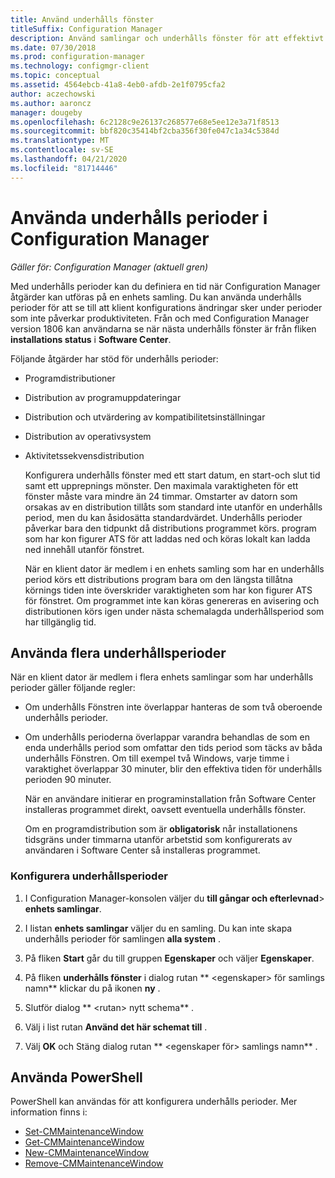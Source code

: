 ```yaml
---
title: Använd underhålls fönster
titleSuffix: Configuration Manager
description: Använd samlingar och underhålls fönster för att effektivt hantera klienter i Configuration Manager.
ms.date: 07/30/2018
ms.prod: configuration-manager
ms.technology: configmgr-client
ms.topic: conceptual
ms.assetid: 4564ebcb-41a8-4eb0-afdb-2e1f0795cfa2
author: aczechowski
ms.author: aaroncz
manager: dougeby
ms.openlocfilehash: 6c2128c9e26137c268577e68e5ee12e3a71f8513
ms.sourcegitcommit: bbf820c35414bf2cba356f30fe047c1a34c5384d
ms.translationtype: MT
ms.contentlocale: sv-SE
ms.lasthandoff: 04/21/2020
ms.locfileid: "81714446"
---
```

# <a name="how-to-use-maintenance-windows-in-configuration-manager"></a>Använda underhålls perioder i Configuration Manager

*Gäller för: Configuration Manager (aktuell gren)*

Med underhålls perioder kan du definiera en tid när Configuration Manager åtgärder kan utföras på en enhets samling. Du kan använda underhålls perioder för att se till att klient konfigurations ändringar sker under perioder som inte påverkar produktiviteten. Från och med Configuration Manager version 1806 kan användarna se när nästa underhålls fönster är från fliken **installations status** i **Software Center**. <!--1358131-->

 Följande åtgärder har stöd för underhålls perioder:  

- Programdistributioner  

- Distribution av programuppdateringar  

- Distribution och utvärdering av kompatibilitetsinställningar  

- Distribution av operativsystem  

- Aktivitetssekvensdistribution  

  Konfigurera underhålls fönster med ett start datum, en start-och slut tid samt ett upprepnings mönster. Den maximala varaktigheten för ett fönster måste vara mindre än 24 timmar. Omstarter av datorn som orsakas av en distribution tillåts som standard inte utanför en underhålls period, men du kan åsidosätta standardvärdet. Underhålls perioder påverkar bara den tidpunkt då distributions programmet körs. program som har kon figurer ATS för att laddas ned och köras lokalt kan ladda ned innehåll utanför fönstret.  

  När en klient dator är medlem i en enhets samling som har en underhålls period körs ett distributions program bara om den längsta tillåtna körnings tiden inte överskrider varaktigheten som har kon figurer ATS för fönstret. Om programmet inte kan köras genereras en avisering och distributionen körs igen under nästa schemalagda underhållsperiod som har tillgänglig tid.  

## <a name="using-multiple-maintenance-windows"></a>Använda flera underhållsperioder  
 När en klient dator är medlem i flera enhets samlingar som har underhålls perioder gäller följande regler:  

- Om underhålls Fönstren inte överlappar hanteras de som två oberoende underhålls perioder.  

- Om underhålls perioderna överlappar varandra behandlas de som en enda underhålls period som omfattar den tids period som täcks av båda underhålls Fönstren. Om till exempel två Windows, varje timme i varaktighet överlappar 30 minuter, blir den effektiva tiden för underhålls perioden 90 minuter.  

  När en användare initierar en programinstallation från Software Center installeras programmet direkt, oavsett eventuella underhålls fönster.  

  Om en programdistribution som är **obligatorisk** når installationens tidsgräns under timmarna utanför arbetstid som konfigurerats av användaren i Software Center så installeras programmet. 

### <a name="how-to-configure-maintenance-windows"></a>Konfigurera underhållsperioder  

1.  I Configuration Manager-konsolen väljer du **till gångar och efterlevnad**>  **enhets samlingar**.  

3.  I listan **enhets samlingar** väljer du en samling. Du kan inte skapa underhålls perioder för samlingen **alla system** .  

4.  På fliken **Start** går du till gruppen **Egenskaper** och väljer **Egenskaper**.  

5.  På fliken **underhålls fönster** i dialog rutan ** &lt;egenskaper\> för samlings namn** klickar du på ikonen **ny** .  

6.  Slutför dialog ** &lt;rutan\> nytt schema** .  

7.  Välj i list rutan **Använd det här schemat till** .  

8.  Välj **OK** och Stäng dialog rutan ** &lt;egenskaper för\> samlings namn** .  
 
## <a name="using-powershell"></a><a name="bkmk_powershell"></a>Använda PowerShell

PowerShell kan användas för att konfigurera underhålls perioder.  Mer information finns i:

* [Set-CMMaintenanceWindow](https://docs.microsoft.com/powershell/module/configurationmanager/set-cmmaintenancewindow)
* [Get-CMMaintenanceWindow](https://docs.microsoft.com/powershell/module/configurationmanager/get-cmmaintenancewindow)
* [New-CMMaintenanceWindow](https://docs.microsoft.com/powershell/module/configurationmanager/new-cmmaintenancewindow)
* [Remove-CMMaintenanceWindow](https://docs.microsoft.com/powershell/module/configurationmanager/remove-cmmaintenancewindow)
